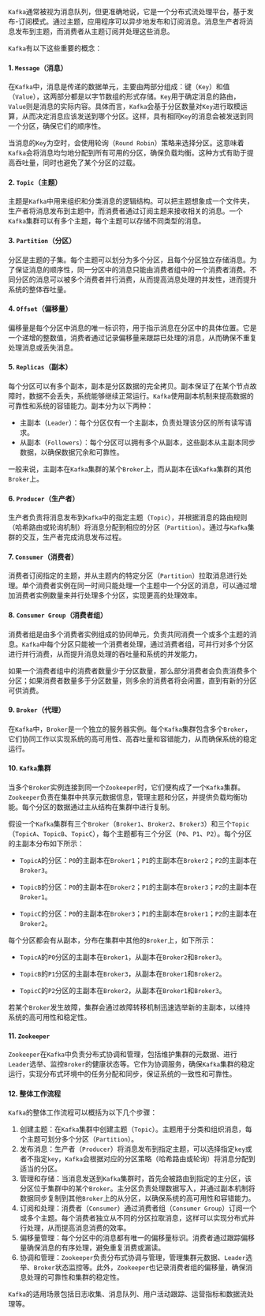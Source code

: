 `Kafka`通常被视为消息队列，但更准确地说，它是一个分布式流处理平台，基于发布-订阅模式。通过主题，应用程序可以异步地发布和订阅消息。消息生产者将消息发布到主题，而消费者从主题订阅并处理这些消息。

`Kafka`有以下这些重要的概念：

#### 1. `Message`（消息）

在`Kafka`中，消息是传递的数据单元，主要由两部分组成：键（`Key`）和值（`Value`），这两部分都是以字节数组的形式存储。`Key`用于确定消息的路由，`Value`则是消息的实际内容。具体而言，`Kafka`会基于分区数量对`Key`进行取模运算，从而决定消息应该发送到哪个分区。这样，具有相同`Key`的消息会被发送到同一个分区，确保它们的顺序性。

当消息的`Key`为空时，会使用轮询（`Round Robin`）策略来选择分区。这意味着`Kafka`会将消息均匀地分配到所有可用的分区，确保负载均衡。这种方式有助于提高吞吐量，同时也避免了某个分区的过载。

#### 2. `Topic`（主题）

主题是`Kafka`中用来组织和分类消息的逻辑结构。可以把主题想象成一个文件夹，生产者将消息发布到主题中，而消费者通过订阅主题来接收相关的消息。一个`Kafka`集群可以有多个主题，每个主题可以存储不同类型的消息。

#### 3. `Partition`（分区）

分区是主题的子集。每个主题可以划分为多个分区，且每个分区独立存储消息。为了保证消息的顺序性，同一分区中的消息只能由消费者组中的一个消费者消费。不同分区的消息可以被多个消费者并行消费，从而提高消息处理的并发性，进而提升系统的整体吞吐量。

#### 4. `Offset`（偏移量）

偏移量是每个分区中消息的唯一标识符，用于指示消息在分区中的具体位置。它是一个递增的整数值，消费者通过记录偏移量来跟踪已处理的消息，从而确保不重复处理消息或丢失消息。

#### 5. `Replicas`（副本）

每个分区可以有多个副本，副本是分区数据的完全拷贝。副本保证了在某个节点故障时，数据不会丢失，系统能够继续正常运行。`Kafka`使用副本机制来提高数据的可靠性和系统的容错能力。副本分为以下两种：

- 主副本（`Leader`）：每个分区仅有一个主副本，负责处理该分区的所有读写请求。
- 从副本（`Followers`）：每个分区可以拥有多个从副本，这些副本从主副本同步数据，以确保数据冗余和可靠性。

一般来说，主副本在`Kafka`集群的某个`Broker`上，而从副本在该`Kafka`集群的其他`Broker`上。

#### 6. `Producer`（生产者）

生产者负责将消息发布到`Kafka`中的指定主题（`Topic`），并根据消息的路由规则（哈希路由或轮询机制）将消息分配到相应的分区（`Partition`）。通过与`Kafka`集群的交互，生产者完成消息发布过程。

#### 7. `Consumer`（消费者）

消费者订阅指定的主题，并从主题内的特定分区（`Partition`）拉取消息进行处理。单个消费者实例在同一时间只能处理一个主题中一个分区的消息，可以通过增加消费者实例数量来并行处理多个分区，实现更高的处理效率。

#### 8. `Consumer Group`（消费者组）

消费者组是由多个消费者实例组成的协同单元，负责共同消费一个或多个主题的消息。`Kafka`中每个分区只能被一个消费者处理，通过消费者组，可并行对多个分区进行并行消费，从而提升消息处理的吞吐量和系统的并发能力。

如果一个消费者组中的消费者数量少于分区数量，那么部分消费者会负责消费多个分区；如果消费者数量多于分区数量，则多余的消费者将会闲置，直到有新的分区可供消费。

#### 9. `Broker`（代理）

在`Kafka`中，`Broker`是一个独立的服务器实例。每个`Kafka`集群包含多个`Broker`，它们协同工作以实现系统的高可用性、高吞吐量和容错能力，从而确保系统的稳定运行。

#### 10. `Kafka`集群

当多个`Broker`实例连接到同一个`Zookeeper`时，它们便构成了一个`Kafka`集群。`Zookeeper`负责在集群中共享元数据信息，管理主题和分区，并提供负载均衡功能。每个分区的数据通过主从结构在集群中进行复制。

假设一个`Kafka`集群有三个`Broker`（`Broker1`、`Broker2`、`Broker3`）和三个`Topic`（`TopicA`、`TopicB`、`TopicC`），每个主题都有三个分区（`P0`、`P1`、`P2`）。每个分区的主副本分布如下所示：

- `TopicA`的分区：`P0`的主副本在`Broker1`；`P1`的主副本在`Broker2`；`P2`的主副本在`Broker3`。

- `TopicB`的分区：`P0`的主副本在`Broker2`；`P1`的主副本在`Broker3`；`P2`的主副本在`Broker1`。

- `TopicC`的分区：`P0`的主副本在`Broker3`；`P1`的主副本在`Broker1`；`P2`的主副本在`Broker2`。

每个分区都会有从副本，分布在集群中其他的`Broker`上，如下所示：

- `TopicA`的`P0`分区的主副本在`Broker1`，从副本在`Broker2`和`Broker3`。

- `TopicB`的`P1`分区的主副本在`Broker3`，从副本在`Broker1`和`Broker2`。
- `TopicC`的`P2`分区的主副本在`Broker2`，从副本在`Broker1`和`Broker3`。

若某个`Broker`发生故障，集群会通过故障转移机制迅速选举新的主副本，以维持系统的高可用性和稳定性。

#### 11. `Zookeeper`

`Zookeeper`在`Kafka`中负责分布式协调和管理，包括维护集群的元数据、进行`Leader`选举、监控`Broker`的健康状态等。它作为协调服务，确保`Kafka`集群的稳定运行，实现分布式环境中的任务分配和同步，保证系统的一致性和可靠性。

#### 12. 整体工作流程

`Kafka`的整体工作流程可以概括为以下几个步骤：

1. 创建主题：在`Kafka`集群中创建主题（`Topic`）。主题用于分类和组织消息，每个主题可划分多个分区（`Partition`）。
2. 发布消息：生产者（`Producer`）将消息发布到指定主题，可以选择指定`key`或者不指定`key`，`Kafka`会根据对应的分区策略（哈希路由或轮询）将消息分配到适当的分区。
3. 管理和存储：当消息发送到`Kafka`集群时，首先会被路由到指定的主分区，该分区位于集群中的某个`Broker`。主分区负责处理数据写入，并通过副本机制将数据同步复制到其他`Broker`上的从分区，以确保系统的高可用性和容错能力。
4. 订阅和处理：消费者（`Consumer`）通过消费者组（`Consumer Group`）订阅一个或多个主题。每个消费者独立从不同的分区拉取消息，这样可以实现分布式并行处理，从而提高消息消费的效率。
5. 偏移量管理：每个分区中的消息都有唯一的偏移量标识。消费者通过跟踪偏移量确保消息的有序处理，避免重复消费或漏读。
6. 协调和管理：`Zookeeper`负责分布式协调与管理，管理集群元数据、`Leader`选举、`Broker`状态监控等。此外，`Zookeeper`也记录消费者组的偏移量，确保消息处理的可靠性和集群的稳定性。

`Kafka`的适用场景包括日志收集、消息队列、用户活动跟踪、运营指标和数据流处理等。
